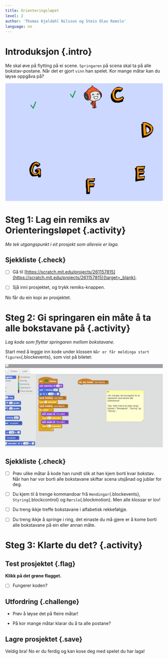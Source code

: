 ```yaml
---
title: Orienteringsløpet
level: 2
author: 'Thomas Kjeldahl Nilsson og Stein Olav Romslo'
language: nn
---
```



# Introduksjon {.intro}

Me skal øve på flytting på ei scene. `Springaren` på scena skal ta på alle
bokstav-postane. Når det er gjort `vinn` han spelet. Kor mange måtar kan du
løyse oppgåva på?

![Illustrasjon av eit ferdig orienteringsløp-spel](orienteringslop.png)


# Steg 1: Lag ein remiks av Orienteringsløpet {.activity}

*Me tek utgangspunkt i eit prosjekt som allereie er laga.*

## Sjekkliste {.check}

- [ ] Gå til
  [https://scratch.mit.edu/projects/261157815](https://scratch.mit.edu/projects/261157815){target=_blank}.

- [ ] Sjå inni prosjektet, og trykk remiks-knappen.

No får du ein kopi av prosjektet.


# Steg 2: Gi springaren ein måte å ta alle bokstavane på {.activity}

*Lag kode som flyttar springaren mellom bokstavane.*

Start med å leggje inn kode under klossen `Når er får meldinga start
figuren`{.blockevents}, som vist på biletet:

![Bilete som viser koden i prosjektet](kode.png)

## Sjekkliste {.check}

- [ ] Prøv ulike måtar å kode han rundt slik at han kjem borti kvar bokstav. Når
  han har vor borti alle bokstavane skiftar scena utsjånad og jublar for deg.

- [ ] Du kjem til å trenge kommandoar frå `Hendingar`{.blockevents},
  `Styring`{.blockcontrol} og `Rørsle`{.blockmotion}. Men alle klossar er lov!

- [ ] Du treng ikkje treffe bokstavane i alfabetisk rekkefølgje.

- [ ] Du treng ikkje å springe i ring, det einaste du må gjere er å kome borti
  alle bokstavane på ein eller annan måte.


# Steg 3: Klarte du det? {.activity}

## Test prosjektet {.flag}

__Klikk på det grøne flagget.__

- [ ] Fungerer koden?

## Utfordring {.challenge}

* Prøv å løyse det på fleire måtar!

* På kor mange måtar klarar du å ta alle postane?

## Lagre prosjektet {.save}

Veldig bra! No er du ferdig og kan kose deg med spelet du har laga!
